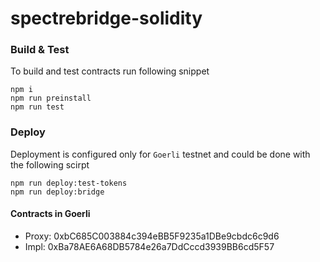 # spectrebridge-solidity

### Build & Test
To build and test contracts run following snippet
```
npm i
npm run preinstall
npm run test
```
### Deploy
Deployment is configured only for `Goerli` testnet and could be done with the following scirpt
```
npm run deploy:test-tokens
npm run deploy:bridge
```
#### Contracts in Goerli
* Proxy: 0xbC685C003884c394eBB5F9235a1DBe9cbdc6c9d6
* Impl: 0xBa78AE6A68DB5784e26a7DdCccd3939BB6cd5F57
